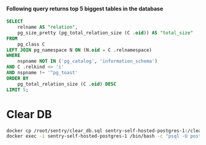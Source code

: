 #### Following query returns top 5 biggest tables in the database

```sql
SELECT
    relname AS "relation",
    pg_size_pretty (pg_total_relation_size (C .oid)) AS "total_size"
FROM
    pg_class C
LEFT JOIN pg_namespace N ON (N.oid = C .relnamespace)
WHERE
    nspname NOT IN ('pg_catalog', 'information_schema')
AND C .relkind <> 'i'
AND nspname !~ '^pg_toast'
ORDER BY
    pg_total_relation_size (C .oid) DESC
LIMIT 5;
```

# Clear DB 

```bash
docker cp /root/sentry/clear_db.sql sentry-self-hosted-postgres-1:/clear_db.sql
docker exec -i sentry-self-hosted-postgres-1 /bin/bash -c "psql -U postgres postgres < clear_db.sql"
```
